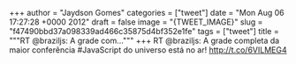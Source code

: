 
+++
author = "Jaydson Gomes"
categories = ["tweet"]
date = "Mon Aug 06 17:27:28 +0000 2012"
draft = false
image = "{TWEET_IMAGE}"
slug = "f47490bbd37a098339ad466c35875d4bf352e1fe"
tags = ["tweet"]
title = """RT @braziljs: A grade com..."""
+++
RT @braziljs: A grade completa da maior conferência #JavaScript do universo está no ar! http://t.co/6VILMEG4
